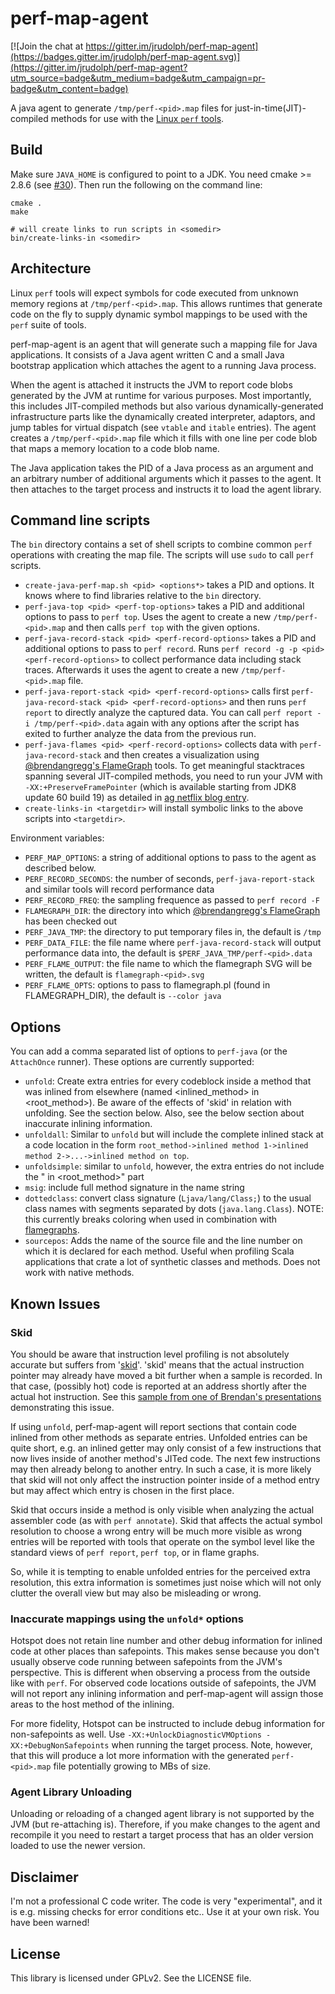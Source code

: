# perf-map-agent

[![Join the chat at https://gitter.im/jrudolph/perf-map-agent](https://badges.gitter.im/jrudolph/perf-map-agent.svg)](https://gitter.im/jrudolph/perf-map-agent?utm_source=badge&utm_medium=badge&utm_campaign=pr-badge&utm_content=badge)

A java agent to generate `/tmp/perf-<pid>.map` files for just-in-time(JIT)-compiled methods for use with the [Linux `perf` tools](https://perf.wiki.kernel.org/index.php/Main_Page).

## Build

Make sure `JAVA_HOME` is configured to point to a JDK. You need cmake >= 2.8.6 (see [#30](https://github.com/jrudolph/perf-map-agent/issues/30)). Then run the following on the command line:

    cmake .
    make

    # will create links to run scripts in <somedir>
    bin/create-links-in <somedir>

## Architecture

Linux `perf` tools will expect symbols for code executed from unknown memory regions at `/tmp/perf-<pid>.map`. This allows runtimes that
generate code on the fly to supply dynamic symbol mappings to be used with the `perf` suite of tools.

perf-map-agent is an agent that will generate such a mapping file for Java applications. It consists of a Java agent written C and a small
Java bootstrap application which attaches the agent to a running Java process.

When the agent is attached it instructs the JVM to report code blobs generated by the JVM at runtime for various purposes. Most importantly,
this includes JIT-compiled methods but also various dynamically-generated infrastructure parts like the dynamically created interpreter, 
adaptors, and jump tables for virtual dispatch (see `vtable` and `itable` entries). The agent creates a `/tmp/perf-<pid>.map` file which
it fills with one line per code blob that maps a memory location to a code blob name.

The Java application takes the PID of a Java process as an argument and an arbitrary number of additional arguments which it passes to the agent.
It then attaches to the target process and instructs it to load the agent library.

## Command line scripts

The `bin` directory contains a set of shell scripts to combine common `perf` operations with creating the map file. The scripts will
use `sudo` to call `perf` scripts.

 - `create-java-perf-map.sh <pid> <options*>` takes a PID and options. It knows where to find libraries relative to the `bin` directory.
 - `perf-java-top <pid> <perf-top-options>` takes a PID and additional options to pass to `perf top`. Uses the agent to create a new
    `/tmp/perf-<pid>.map` and then calls `perf top` with the given options.
 - `perf-java-record-stack <pid> <perf-record-options>` takes a PID and additional options to pass to `perf record`. Runs
   `perf record -g -p <pid> <perf-record-options>` to collect performance data including stack traces. Afterwards it uses the agent to create a
   new `/tmp/perf-<pid>.map` file.
 - `perf-java-report-stack <pid> <perf-record-options>` calls first `perf-java-record-stack <pid> <perf-record-options>` and then runs
   `perf report` to directly analyze the captured data. You can call `perf report -i /tmp/perf-<pid>.data` again with any options after the
   script has exited to further analyze the data from the previous run.
 - `perf-java-flames <pid> <perf-record-options>` collects data with `perf-java-record-stack` and then creates a visualization
   using [@brendangregg's FlameGraph](https://github.com/brendangregg/FlameGraph) tools. To get meaningful stacktraces spanning several JIT-compiled methods,
   you need to run your JVM with `-XX:+PreserveFramePointer` (which is available starting from JDK8 update 60 build 19) as detailed
   in [ag netflix blog entry](http://techblog.netflix.com/2015/07/java-in-flames.html).
 - `create-links-in <targetdir>` will install symbolic links to the above scripts into `<targetdir>`.

Environment variables:

 - `PERF_MAP_OPTIONS`: a string of additional options to pass to the agent as described below.
 - `PERF_RECORD_SECONDS`: the number of seconds, `perf-java-report-stack` and similar tools will record performance data
 - `PERF_RECORD_FREQ`: the sampling frequence as passed to `perf record -F`
 - `FLAMEGRAPH_DIR`: the directory into which [@brendangregg's FlameGraph](https://github.com/brendangregg/FlameGraph) has been checked out
 - `PERF_JAVA_TMP`: the directory to put temporary files in, the default is `/tmp`
 - `PERF_DATA_FILE`: the file name where `perf-java-record-stack` will output performance data into, the default is `$PERF_JAVA_TMP/perf-<pid>.data`
 - `PERF_FLAME_OUTPUT`: the file name to which the flamegraph SVG will be written, the default is `flamegraph-<pid>.svg`
 - `PERF_FLAME_OPTS`: options to pass to flamegraph.pl (found in FLAMEGRAPH_DIR), the default is  `--color java`

## Options

You can add a comma separated list of options to `perf-java` (or the `AttachOnce` runner). These options are currently supported:

 - `unfold`: Create extra entries for every codeblock inside a method that was inlined from elsewhere
    (named &lt;inlined_method&gt; in &lt;root_method&gt;). Be aware of the effects of 'skid' in relation with unfolding.
    See the section below. Also, see the below section about inaccurate inlining information.
 - `unfoldall`: Similar to `unfold` but will include the complete inlined stack at a code location in the form
    `root_method->inlined method 1->inlined method 2->...->inlined method on top`.
 - `unfoldsimple`: similar to `unfold`, however, the extra entries do not include the " in &lt;root_method&gt;" part
 - `msig`: include full method signature in the name string
 - `dottedclass`: convert class signature (`Ljava/lang/Class;`) to the usual class names with segments separated by dots
   (`java.lang.Class`). NOTE: this currently breaks coloring when used in combination with [flamegraphs](https://github.com/brendangregg/FlameGraph).
 - `sourcepos`: Adds the name of the source file and the line number on which it is declared for each method. Useful
   when profiling Scala applications that crate a lot of synthetic classes and methods. Does not work with native methods.

## Known Issues

### Skid

You should be aware that instruction level profiling is not absolutely accurate but suffers from
'[skid](http://www.spinics.net/lists/linux-perf-users/msg02157.html)'. 'skid' means that the actual instruction
pointer may already have moved a bit further when a sample is recorded. In that case, (possibly hot) code is reported at
an address shortly after the actual hot instruction. See this [sample from one of Brendan's presentations](http://www.slideshare.net/brendangregg/scale2015-linux-perfprofiling/65) demonstrating this issue.

If using `unfold`, perf-map-agent will report sections that contain code inlined from other methods as separate entries.
Unfolded entries can be quite short, e.g. an inlined getter may only consist of a few instructions that now lives inside of another
method's JITed code. The next few instructions may then already belong to another entry. In such a case, it is more likely that skid
will not only affect the instruction pointer inside of a method entry but may affect which entry is chosen in the first place.

Skid that occurs inside a method is only visible when analyzing the actual assembler code (as with `perf annotate`). Skid that
affects the actual symbol resolution to choose a wrong entry will be much more visible as wrong entries will be reported with
tools that operate on the symbol level like the standard views of `perf report`, `perf top`, or in flame graphs.

So, while it is tempting to enable unfolded entries for the perceived extra resolution, this extra information is sometimes just noise
which will not only clutter the overall view but may also be misleading or wrong.

### Inaccurate mappings using the `unfold*` options

Hotspot does not retain line number and other debug information for inlined code at other places than safepoints. This
makes sense because you don't usually observe code running between safepoints from the JVM's perspective. This is different
when observing a process from the outside like with `perf`. For observed code locations outside of safepoints, the JVM will
not report any inlining information and perf-map-agent will assign those areas to the host method of the inlining.

For more fidelity, Hotspot can be instructed to include debug information for non-safepoints as well. Use
`-XX:+UnlockDiagnosticVMOptions -XX:+DebugNonSafepoints` when running the target process. Note, however, that this will
produce a lot more information with the generated `perf-<pid>.map` file potentially growing to MBs of size.

### Agent Library Unloading

Unloading or reloading of a changed agent library is not supported by the JVM (but re-attaching is). Therefore, if you make changes to the
agent and recompile it you need to restart a target process that has an older version loaded to use the newer version.

## Disclaimer

I'm not a professional C code writer. The code is very "experimental", and it is e.g. missing checks for error conditions etc.. Use it at your own risk. You have been warned!

## License

This library is licensed under GPLv2. See the LICENSE file.

